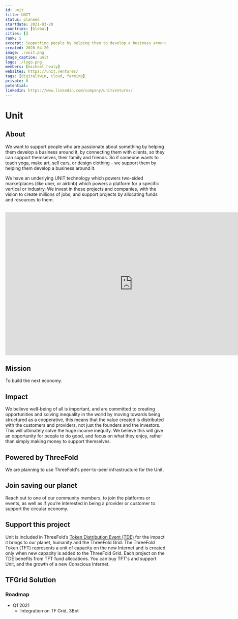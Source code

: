 ```yaml
---
id: unit
title: UNIT
status: planned
startdate: 2021-03-20
countries: [Global]
cities: []
rank: 5
excerpt: Supporting people by helping them to develop a business around their passion.
created: 2020-04-20
image: ./unit.png
image_caption: unit
logo: ./logo.png
members: [michael_healy]
websites: https://unit.ventures/
tags: [digitaltwin, cloud, farming]
private: 0
potential:
linkedin: https://www.linkedin.com/company/unitventures/
---
```



# Unit

## About

We want to support people who are passionate about something by helping them develop a business around it, by connecting them with clients, so they can support themselves, their family and friends.  So if someone wants to teach yoga, make art, sell cars, or design clothing - we support them by helping them develop a business around it. 

We have an underlying UNIT technology which powers two-sided marketplaces (like uber, or airbnb) which powers a platform for a specific vertical or industry. We invest in these projects and companies, with the vision to create millions of jobs, and support projects by allocating funds and resources to them.

<BR>

<iframe src="https://player.vimeo.com/video/438885099" width="800" height="450" frameborder="0" allow="autoplay; fullscreen" allowfullscreen></iframe>

<BR>


## Mission

To build the next economy.

## Impact

We believe well-being of all is important, and are committed to creating opportunities and solving inequality in the world by moving towards being structured as a cooperative, this means that the value created is distributed with the customers and providers, not just the founders and the investors. This will ultimately solve the huge income inequity. We believe  this will give an opportunity for people to do good, and focus on what they enjoy, rather than simply making money to support themselves.

## Powered by ThreeFold

We are planning to use ThreeFold's peer-to-peer infrastructure for the Unit.

 
## Join saving our planet
 
Reach out to one of our community members, to join the platforms or events, as well as if you’re interested in being a provider or customer to support the circular economy.

## Support this project
Unit is included in ThreeFold’s [Token Distribution Event (TDE)](https://wiki.threefold.io/#/tdeoverview)</a> for the impact it brings to our planet, humanity and the ThreeFold Grid.
The ThreeFold Token (TFT) represents a unit of capacity on the new Internet and is created only when new capacity is added to the ThreeFold Grid.
Each project on the TDE benefits from TFT fund allocations. You can buy TFT's and support Unit, and the growth of a new Conscious Internet.

## TFGrid Solution

### Roadmap

- Q1 2021
  - Integration on TF Grid, 3Bot

